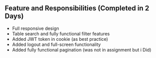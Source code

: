 
## Feature and Responsibilities (Completed in 2 Days)

- Full responsive design 
- Table search and fully functional filter features 
- Added JWT token in cookie (as best practice) 
- Added logout and full-screen functionality 
- Added fully functional pagination (was not in assignment but i Did)


